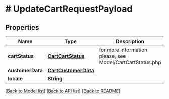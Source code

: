 # # UpdateCartRequestPayload


## Properties 


Name | Type | Description | Notes
------------ | ------------- | ------------- | -------------
**cartStatus**| [**CartCartStatus**](CartCartStatus.md) |  for more information please, see Model/CartCartStatus.php  | [optional] [default to CartCartStatus.UNKNOWN]
**customerData**| [**CartCustomerData**](CartCustomerData.md) |   | [optional]
**locale**| **String** |   | [optional]


[[Back to Model list]](../../README.md#models) [[Back to API list]](../../README.md#endpoints) [[Back to README]](../../README.md)

